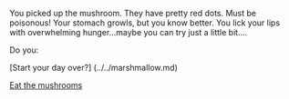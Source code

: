 You picked up the mushroom. They have pretty red dots. Must be poisonous!
Your stomach growls, but you know better.
You lick your lips with overwhelming hunger...maybe you can try just a little bit....

Do you:

[Start your day over?] (../../marshmallow.md)

[Eat the mushrooms](poison/dead.md)

